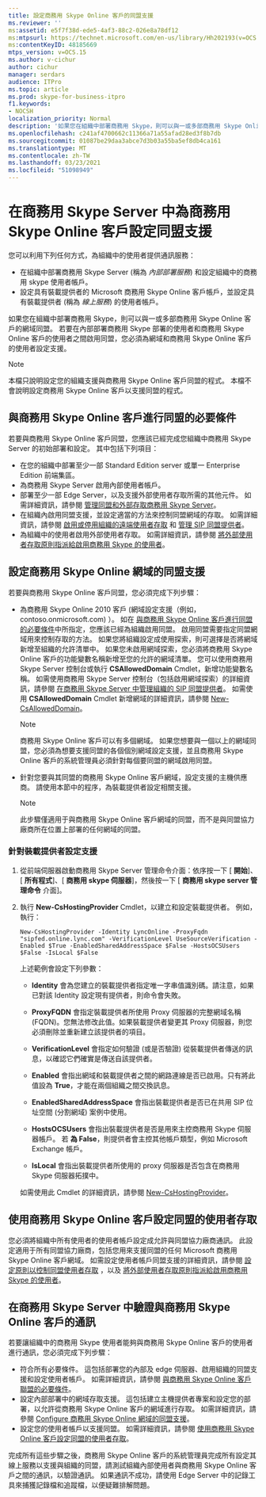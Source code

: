 ```yaml
---
title: 設定商務用 Skype Online 客戶的同盟支援
ms.reviewer: ''
ms:assetid: e5f7f38d-ede5-4af3-88c2-026e8a78df12
ms:mtpsurl: https://technet.microsoft.com/en-us/library/Hh202193(v=OCS.15)
ms:contentKeyID: 48185669
mtps_version: v=OCS.15
ms.author: v-cichur
author: cichur
manager: serdars
audience: ITPro
ms.topic: article
ms.prod: skype-for-business-itpro
f1.keywords:
- NOCSH
localization_priority: Normal
description: '如果您在組織中部署商務用 Skype，則可以與一或多部商務用 Skype Online 客戶的網域同盟。 '
ms.openlocfilehash: c241af4700662c11366a71a55afad28ed3f8b7db
ms.sourcegitcommit: 01087be29daa3abce7d3b03a55ba5ef8db4ca161
ms.translationtype: MT
ms.contentlocale: zh-TW
ms.lasthandoff: 03/23/2021
ms.locfileid: "51098949"
---
```

# <a name="configuring-federation-support-for-a-skype-for-business-online-customer-in-skype-for-business-server"></a>在商務用 Skype Server 中為商務用 Skype Online 客戶設定同盟支援 

您可以利用下列任何方式，為組織中的使用者提供通訊服務：

  - 在組織中部署商務用 Skype Server (稱為 *內部部署服務*) 和設定組織中的商務用 skype 使用者帳戶。
  - 設定具有裝載提供者的 Microsoft 商務用 Skype Online 客戶帳戶，並設定具有裝載提供者 (稱為 *線上服務*) 的使用者帳戶。

如果您在組織中部署商務用 Skype，則可以與一或多部商務用 Skype Online 客戶的網域同盟。 若要在內部部署商務用 Skype 部署的使用者和商務用 Skype Online 客戶的使用者之間啟用同盟，您必須為網域和商務用 Skype Online 客戶的使用者設定支援。

> [!NOTE]  
> 本檔只說明設定您的組織支援與商務用 Skype Online 客戶同盟的程式。 本檔不會說明設定商務用 Skype Online 客戶以支援同盟的程式。 

## <a name="prerequisites-for-federating-with-a-skype-for-business-online-customer"></a>與商務用 Skype Online 客戶進行同盟的必要條件

若要與商務用 Skype Online 客戶同盟，您應該已經完成您組織中商務用 Skype Server 的初始部署和設定。 其中包括下列項目：

  - 在您的組織中部署至少一部 Standard Edition server 或單一 Enterprise Edition 前端集區。 
  - 為商務用 Skype Server 啟用內部使用者帳戶。 
  - 部署至少一部 Edge Server，以及支援外部使用者存取所需的其他元件。 如需詳細資訊，請參閱 [管理同盟和外部存取商務用 Skype Server](../managing-federation-and-external-access.md)。
  - 在組織內啟用同盟支援，並設定適當的方法來控制同盟網域的存取。 如需詳細資訊，請參閱 [啟用或停用組織的遠端使用者存取](../access-edge/enable-or-disable-remote-user-access.md) 和 [管理 SIP 同盟提供者](../sip-providers/manage-sip-federated-providers-for-your-organization.md)。
  - 為組織中的使用者啟用外部使用者存取。 如需詳細資訊，請參閱 [將外部使用者存取原則指派給啟用商務用 Skype 的使用者](../external-access-policies/assign-an-external-user-access-policy.md)。



## <a name="configure-federation-support-for-a-skype-for-business-online-domain"></a>設定商務用 Skype Online 網域的同盟支援

若要與商務用 Skype Online 客戶同盟，您必須完成下列步驟：

  - 為商務用 Skype Online 2010 客戶 (網域設定支援（例如，contoso.onmicrosoft.com) ）。 如在 [與商務用 Skype Online 客戶進行同盟的必要條件](#prerequisites-for-federating-with-a-skype-for-business-online-customer)中所指定，您應該已經為組織啟用同盟。 啟用同盟需要指定同盟網域用來控制存取的方法。 如果您將組織設定成使用探索，則可選擇是否將網域新增至組織的允許清單中。 如果您未啟用網域探索，您必須將商務用 Skype Online 客戶的功能變數名稱新增至您的允許的網域清單。 您可以使用商務用 Skype Server 控制台或執行 **CSAllowedDomain** Cmdlet，新增功能變數名稱。 如需使用商務用 Skype Server 控制台（包括啟用網域探索）的詳細資訊，請參閱 [在商務用 Skype Server 中管理組織的 SIP 同盟提供者](../sip-providers/manage-sip-federated-providers-for-your-organization.md)。 如需使用 **CSAllowedDomain** Cmdlet 新增網域的詳細資訊，請參閱 [New-CsAllowedDomain](/powershell/module/skype/New-CsAllowedDomain)。

    > [!NOTE]  
    > 商務用 Skype Online 客戶可以有多個網域。 如果您想要與一個以上的網域同盟，您必須為想要支援同盟的各個個別網域設定支援，並且商務用 Skype Online 客戶的系統管理員必須針對每個要同盟的網域啟用同盟。

  - 針對您要與其同盟的商務用 Skype Online 客戶網域，設定支援的主機供應商。 請使用本節中的程序，為裝載提供者設定相關支援。

    > [!NOTE]  
    > 此步驟僅適用于與商務用 Skype Online 客戶網域的同盟，而不是與同盟協力廠商所在位置上部署的任何網域的同盟。


### <a name="to-configure-support-for-a-hosting-provider"></a>針對裝載提供者設定支援

1.  從前端伺服器啟動商務用 Skype Server 管理命令介面：依序按一下 [ **開始**]、[ **所有程式**]、[ **商務用 skype 伺服器**]，然後按一下 [ **商務用 skype server 管理命令** 介面]。

2.  執行 **New-CsHostingProvider** Cmdlet，以建立和設定裝載提供者。 例如，執行：
    
        New-CsHostingProvider -Identity LyncOnline -ProxyFqdn "sipfed.online.lync.com" -VerificationLevel UseSourceVerification -Enabled $True -EnabledSharedAddressSpace $False -HostsOCSUsers $False -IsLocal $False
    
    上述範例會設定下列參數：
    
      - **Identity** 會為您建立的裝載提供者指定唯一字串值識別碼。請注意，如果已對該 Identity 設定現有提供者，則命令會失敗。
    
      - **ProxyFQDN** 會指定裝載提供者所使用 Proxy 伺服器的完整網域名稱 (FQDN)。您無法修改此值。如果裝載提供者變更其 Proxy 伺服器，則您必須刪除並重新建立該提供者的項目。
    
      - **VerificationLevel** 會指定如何驗證 (或是否驗證) 從裝載提供者傳送的訊息，以確認它們確實是傳送自該提供者。
    
      - **Enabled** 會指出網域和裝載提供者之間的網路連線是否已啟用。只有將此值設為 **True**，才能在兩個組織之間交換訊息。
    
      - **EnabledSharedAddressSpace** 會指出裝載提供者是否已在共用 SIP 位址空間 (分割網域) 案例中使用。
    
      - **HostsOCSUsers** 會指出裝載提供者是否是用來主控商務用 Skype 伺服器帳戶。 若 **為 False**，則提供者會主控其他帳戶類型，例如 Microsoft Exchange 帳戶。
    
      - **IsLocal** 會指出裝載提供者所使用的 proxy 伺服器是否包含在商務用 Skype 伺服器拓撲中。
    
    如需使用此 Cmdlet 的詳細資訊，請參閱 [New-CsHostingProvider](/powershell/module/skype/New-CsHostingProvider)。

## <a name="configure-user-access-for-federation-with-a-skype-for-business-online-customer"></a>使用商務用 Skype Online 客戶設定同盟的使用者存取 

您必須將組織中所有使用者的使用者帳戶設定成允許與同盟協力廠商通訊。 此設定適用于所有同盟協力廠商，包括您用來支援同盟的任何 Microsoft 商務用 Skype Online 客戶網域。 如需設定使用者帳戶同盟支援的詳細資訊，請參閱 [設定原則以控制同盟使用者存取](../external-access-policies/configure-policies-to-control-federated-user-access.md) ，以及 [將外部使用者存取原則指派給啟用商務用 Skype 的使用者](../external-access-policies/assign-an-external-user-access-policy.md)。

## <a name="verify-communications-with-a-skype-for-business-online-customer-in-skype-for-business-server"></a>在商務用 Skype Server 中驗證與商務用 Skype Online 客戶的通訊

若要讓組織中的商務用 Skype 使用者能夠與商務用 Skype Online 客戶的使用者進行通訊，您必須完成下列步驟：

  - 符合所有必要條件。 這包括部署您的內部及 edge 伺服器、啟用組織的同盟支援和設定使用者帳戶。 如需詳細資訊，請參閱 [與商務用 Skype Online 客戶聯盟的必要條件](#prerequisites-for-federating-with-a-skype-for-business-online-customer)。
  - 設定內部部署中的網域存取支援。 這包括建立主機提供者專案和設定您的部署，以允許從商務用 Skype Online 客戶的網域進行存取。 如需詳細資訊，請參閱 [Configure 商務用 Skype Online 網域的同盟支援](#configure-federation-support-for-a-skype-for-business-online-domain)。
  - 設定您的使用者帳戶以支援同盟。 如需詳細資訊，請參閱 [使用商務用 Skype Online 客戶設定同盟的使用者存取](#configure-user-access-for-federation-with-a-skype-for-business-online-customer)。

完成所有這些步驟之後，商務用 Skype Online 客戶的系統管理員完成所有設定其線上服務以支援與組織的同盟，請測試組織內部使用者與商務用 Skype Online 客戶之間的通訊，以驗證通訊。 如果通訊不成功，請使用 Edge Server 中的記錄工具來捕獲記錄檔和追蹤檔，以便疑難排解問題。